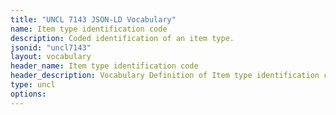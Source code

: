 ```yaml
---
title: "UNCL 7143 JSON-LD Vocabulary"
name: Item type identification code
description: Coded identification of an item type.
jsonid: "uncl7143"
layout: vocabulary
header_name: Item type identification code
header_description: Vocabulary Definition of Item type identification code semantics in HTML format. JSON-LD format is available at [uncl7143.jsonld](/vocabulary/uncl7143.jsonld)
type: uncl
options:
---
```

